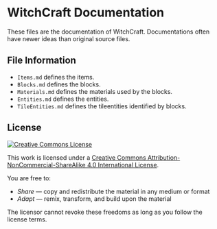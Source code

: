 # WitchCraft Documentation
These files are the documentation of WitchCraft.
Documentations often have newer ideas than original source files.

## File Information
* `Items.md` defines the items.
* `Blocks.md` defines the blocks.
* `Materials.md` defines the materials used by the blocks.
* `Entities.md` defines the entities.
* `TileEntities.md` defines the tileentities identified by blocks.

## License
[![Creative Commons License](https://i.creativecommons.org/l/by-nc-sa/4.0/88x31.png)](http://creativecommons.org/licenses/by-nc-sa/4.0/)


This work is licensed under a [Creative Commons Attribution-NonCommercial-ShareAlike 4.0 International License](http://creativecommons.org/licenses/by-nc-sa/4.0/).

You are free to:

* *Share* — copy and redistribute the material in any medium or format
* *Adapt* — remix, transform, and build upon the material


The licensor cannot revoke these freedoms as long as you follow the license terms.